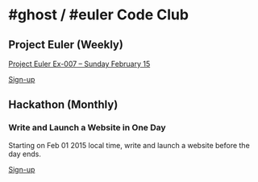 # #ghost / #euler Code Club

## Project Euler (Weekly)
[Project Euler Ex-007 – Sunday February 15](https://projecteuler.net/problem=7)

[Sign-up](https://gist.github.com/deadghost/6306c6cb81e43b07d354)

## Hackathon (Monthly)
### Write and Launch a Website in One Day
Starting on Feb 01 2015 local time, write and launch a website before the day
ends.

[Sign-up](https://gist.github.com/deadghost/6447e2d8b066915aa6ca)
